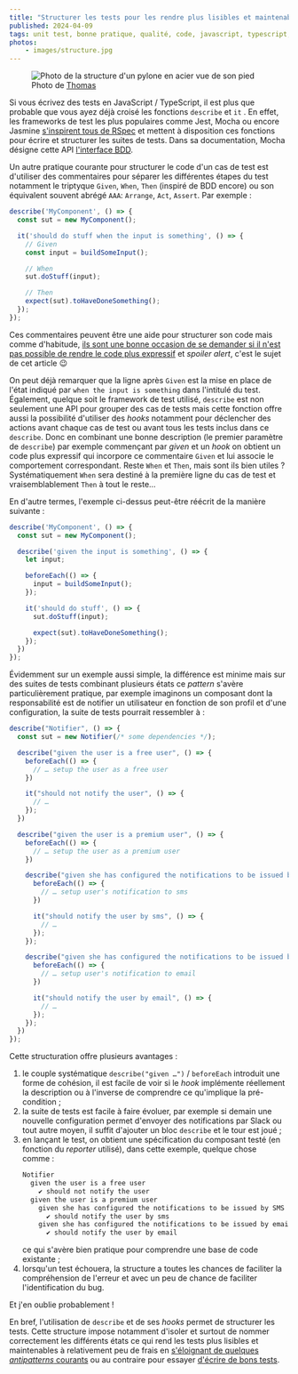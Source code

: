 ```yaml
---
title: "Structurer les tests pour les rendre plus lisibles et maintenables"
published: 2024-04-09
tags: unit test, bonne pratique, qualité, code, javascript, typescript, ingénierie logicielle, behaviour driven development
photos:
    - images/structure.jpg
---
```


<figure class="object-center bordered">
  <img loading="lazy" src="/images/660x/structure.jpg" alt="Photo de la structure d'un pylone en acier vue de son pied">
  <footer>Photo de <a href="https://pixabay.com/users/didgeman-153208/?utm_source=link-attribution&utm_medium=referral&utm_campaign=image&utm_content=4459235">Thomas</a></footer>
</figure>


Si vous écrivez des tests en JavaScript / TypeScript, il est plus que probable
que vous ayez déjà croisé les fonctions `describe` et `it` . En effet, les
frameworks de test les plus populaires comme Jest, Mocha ou encore Jasmine
[s'inspirent tous de
RSpec](https://bignerdranch.com/blog/why-do-javascript-test-frameworks-use-describe-and-beforeeach/)
et mettent à disposition ces fonctions pour écrire et structurer les suites de
tests. Dans sa documentation, Mocha désigne cette API [l'interface <abbr
title="Behavior Driven Development">BDD</abbr>](https://mochajs.org/#bdd).

Un autre pratique courante pour structurer le code d'un cas de test est
d'utiliser des commentaires pour séparer les différentes étapes du test
notamment le triptyque `Given`, `When`, `Then` (inspiré de BDD encore) ou son
équivalent souvent abrégé `AAA`: `Arrange`, `Act`, `Assert`. Par exemple :

```javascript
describe('MyComponent', () => {
  const sut = new MyComponent();

  it('should do stuff when the input is something', () => {
    // Given
    const input = buildSomeInput();

    // When
    sut.doStuff(input);

    // Then
    expect(sut).toHaveDoneSomething();
  });
});
```

Ces commentaires peuvent être une aide pour structurer son code mais comme
d'habitude, [ils sont une bonne occasion de se demander si il n'est pas possible
de rendre le code plus expressif](/post/juste-dose-commentaires-dans-le-code/)
et _spoiler alert_, c'est le sujet de cet article 😉

On peut déjà remarquer que la ligne après `Given` est la mise en place de l'état
indiqué par `when the input is something` dans l'intitulé du test. Également,
quelque soit le framework de test utilisé, `describe` est non seulement une API
pour grouper des cas de tests mais cette fonction offre aussi la possibilité
d'utiliser des _hooks_ notamment pour déclencher des actions avant chaque cas de
test ou avant tous les tests inclus dans ce `describe`. Donc en combinant une
bonne description (le premier paramètre de `describe`) par exemple commençant
par _given_ et un _hook_ on obtient un code plus expressif qui incorpore ce
commentaire `Given` et lui associe le comportement correspondant. Reste `When`
et `Then`, mais sont ils bien utiles ? Systématiquement `When` sera destiné à la
première ligne du cas de test et vraisemblablement `Then` à tout le reste…

En d'autre termes, l'exemple ci-dessus peut-être réécrit de la manière
suivante :

```javascript
describe('MyComponent', () => {
  const sut = new MyComponent();

  describe('given the input is something', () => {
    let input;

    beforeEach(() => {
      input = buildSomeInput();
    });

    it('should do stuff', () => {
      sut.doStuff(input);

      expect(sut).toHaveDoneSomething();
    });
  })
});
```

Évidemment sur un exemple aussi simple, la différence est minime mais sur des
suites de tests combinant plusieurs états ce _pattern_ s'avère particulièrement
pratique, par exemple imaginons un composant dont la responsabilité est de
notifier un utilisateur en fonction de son profil et d'une configuration, la
suite de tests pourrait ressembler à :

```javascript
describe("Notifier", () => {
  const sut = new Notifier(/* some dependencies */);

  describe("given the user is a free user", () => {
    beforeEach(() => {
      // … setup the user as a free user
    })

    it("should not notify the user", () => {
      // …
    });
  })

  describe("given the user is a premium user", () => {
    beforeEach(() => {
      // … setup the user as a premium user
    })

    describe("given she has configured the notifications to be issued by SMS", () => {
      beforeEach(() => {
        // … setup user's notification to sms
      })

      it("should notify the user by sms", () => {
        // …
      });
    });

    describe("given she has configured the notifications to be issued by email", () => {
      beforeEach(() => {
        // … setup user's notification to email
      })

      it("should notify the user by email", () => {
        // …
      });
    });
  })
});
```

Cette structuration offre plusieurs avantages :

1. le couple systématique `describe("given …")` / `beforeEach` introduit une forme de
   cohésion, il est facile de voir si le _hook_ implémente réellement la
   description ou à l'inverse de comprendre ce qu'implique la pré-condition ;
1. la suite de tests est facile à faire évoluer, par exemple si demain une
   nouvelle configuration permet d'envoyer des notifications par Slack ou tout
   autre moyen, il suffit d'ajouter un bloc `describe` et le tour est joué ;
1. en lançant le test, on obtient une spécification du composant testé (en
   fonction du _reporter_ utilisé), dans cette exemple, quelque chose comme :
   ```txt
   Notifier
     given the user is a free user
       ✔ should not notify the user
     given the user is a premium user
       given she has configured the notifications to be issued by SMS
         ✔ should notify the user by sms
       given she has configured the notifications to be issued by email
         ✔ should notify the user by email
   ```
   ce qui s'avère bien pratique pour comprendre une base de code existante ;
1. lorsqu'un test échouera, la structure a toutes les chances de faciliter la
   compréhension de l'erreur et avec un peu de chance de faciliter
   l'identification du bug.

Et j'en oublie probablement !

En bref, l'utilisation de `describe` et de ses _hooks_ permet de structurer les
tests. Cette structure impose notamment d'isoler et surtout de nommer
correctement les différents états ce qui rend les tests plus lisibles et maintenables à
relativement peu de frais en [s'éloignant de quelques _antipatterns_
courants](/post/tests-antipatterns-agacants/#les-tests-incompréhensibles-car-rédigés-avec-des-termes-inconnus)
ou au contraire pour essayer [d'écrire de bons
tests](/post/bon-test-unitaire-integration-fonctionnel/#facile-à-interpréter-quand-il-échoue).
